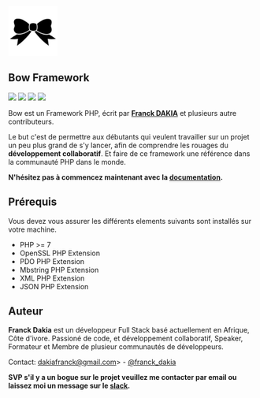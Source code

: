 <img src="https://raw.githubusercontent.com/bowphp/arts/master/bow.jpg" width="100">

## Bow Framework

<a href="https://bowphp.github.io" title="docs"><img src="https://img.shields.io/badge/docs-read%20docs-blue.svg?style=flat-square"/></a>
<a href="https://packagist.org/packages/bowphp/app" title="version"><img src="https://img.shields.io/packagist/v/bowphp/app.svg?style=flat-square"/></a>
<a href="https://github.com/bowphp/app/blob/master/LICENSE" title="license"><img src="https://img.shields.io/github/license/mashape/apistatus.svg?style=flat-square"/></a>
<a href="https://travis-ci.org/bowphp/app" title="Travis branch"><img src="https://img.shields.io/travis/bowphp/app/master.svg?style=flat-square"/></a>

Bow est un Framework PHP, écrit par **[Franck DAKIA](http://github.com/papac)** et plusieurs autre contributeurs.

Le but c'est de permettre aux débutants qui veulent travailler sur un projet un peu plus grand de s'y lancer, afin de comprendre les rouages du **développement collaboratif**. Et faire de ce framework une référence dans la communauté PHP dans le monde.

**N'hésitez pas à commencez maintenant avec la [documentation](https://bowphp.github.io).**

## Prérequis

Vous devez vous assurer les différents elements suivants sont installés sur votre machine.

- PHP >= 7
- OpenSSL PHP Extension
- PDO PHP Extension
- Mbstring PHP Extension
- XML PHP Extension
- JSON PHP Extension

## Auteur

**Franck Dakia** est un développeur Full Stack basé actuellement en Afrique, Côte d'ivore. Passioné de code, et développement collaboratif, Speaker, Formateur et Membre de plusieur communautés de développeurs.

Contact: [dakiafranck@gmail.com](mailto:dakiafranck@gmail.com)> - [@franck_dakia](https://twitter.com/franck_dakia)

**SVP s'il y a un bogue sur le projet veuillez me contacter par email ou laissez moi un message sur le [slack](https://bowphp.slack.com).**
